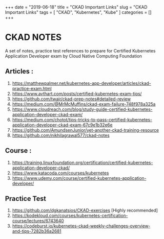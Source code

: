 +++
date = "2019-06-18"
title = "CKAD Important Links"
slug = "CKAD Important Links"
tags = [
    "CKAD",
    "Kubernetes",
    "Kube"
]
categories = []
+++
# CKAD NOTES
A set of notes, practice test references to prepare for Certified Kubernetes Application Developer exam by Cloud Native Computing Foundation

## Articles : 
1. https://matthewpalmer.net/kubernetes-app-developer/articles/ckad-practice-exam.html
2. https://www.avthart.com/posts/certified-kubernetes-exam-tips/
3. https://github.com/twajr/ckad-prep-notes#detailed-review
4. https://medium.com/@MrMcMuffins/ckad-exam-failure-748f978a325a
5. https://www.cloudreach.com/blog/study-guide-certified-kubernetes-application-developer-ckad-exam/
6. https://medium.com/chotot/tips-tricks-to-pass-certified-kubernetes-application-developer-ckad-exam-67c9e1b32e6e
7. https://github.com/AmundsenJunior/yet-another-ckad-training-resource
8. https://github.com/nikhilagrawal577/ckad-notes
	
## Course :
1. https://training.linuxfoundation.org/certification/certified-kubernetes-application-developer-ckad/
2. https://www.katacoda.com/courses/kubernetes 
3. https://www.udemy.com/course/certified-kubernetes-application-developer/

## Practice Test 
1. https://github.com/dgkanatsios/CKAD-exercises [Highly recommended]
2. https://kodekloud.com/courses/kubernetes-certification-course/lectures/6743640
3. https://codeburst.io/kubernetes-ckad-weekly-challenges-overview-and-tips-7282b36a2681
	
